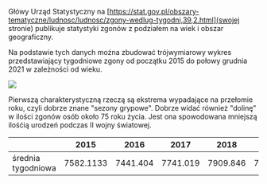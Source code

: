 Główy Urząd Statystyczny na
[https://stat.gov.pl/obszary-tematyczne/ludnosc/ludnosc/zgony-wedlug-tygodni,39,2.html](swojej stronie)
publikuje statystyki zgonów z podziałem na wiek i obszar geograficzny.

Na podstawie tych danych można zbudować trójwymiarowy wykres przedstawiający
tygodniowe zgony od początku 2015 do połowy grudnia 2021 w zależności od wieku.

![](output/super.gif)

Pierwszą charakterystyczną rzeczą są ekstrema wypadające na przełomie roku, czyli
dobrze znane "sezony grypowe". Dobrze widać również "dolinę" w ilości zgonów osób
około 75 roku życia. Jest ona spowodowana mniejszą ilośćią urodzeń podczas
II wojny światowej.

|                    | 2015      | 2016     | 2017     | 2018     | 2019     | 2020    | 2021     |
|--------------------|-----------|----------|----------|----------|----------|---------|----------|
| średnia tygodniowa | 7582.1133 | 7441.404 | 7741.019 | 7909.846 | 7838.923 | 9162.34 | 9694.837 |